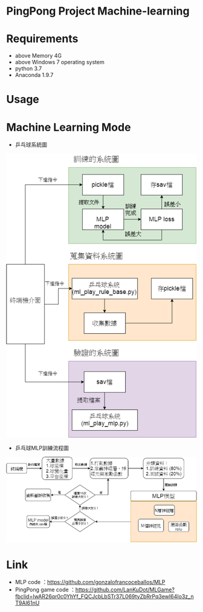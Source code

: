 # PingPong Project Machine-learning

# Requirements
* above Memory 4G
* above Windows 7 operating system
* python 3.7
* Anaconda 1.9.7
# Usage

# Machine Learning Mode
* 乒乓球系統圖

![image](https://github.com/BBS86x1023/PingPong-project-management-of-Machine-learning/blob/master/picture/%E7%B3%BB%E7%B5%B1%E5%9C%96.png)

* 乒乓球MLP訓練流程圖

![image](https://github.com/BBS86x1023/PingPong-project-management-of-Machine-learning/blob/master/picture/%E4%B9%92%E4%B9%93%E7%90%83MLP%E8%A8%93%E7%B7%B4%E6%B5%81%E7%A8%8B%E5%9C%96.png)

# Link
* MLP code ：https://github.com/gonzalofrancoceballos/MLP
* PingPong game code ：https://github.com/LanKuDot/MLGame?fbclid=IwAR26qr0c0YhYf_FQCJcbLbSTr37L069tyZbRrPq3ewI64Io3z_nT9Al61nU
